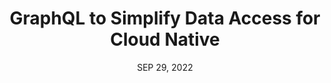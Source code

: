 ---
title: 'GraphQL to Simplify Data Access for Cloud Native'
type: WEBINAR
description: 'In this webinar, we’ll look at the emerging role of GraphQL as the unifying query language for federated resources in the modern, cloud-native environment. Between SDKs, REST endpoints, secondary GraphQL schemas.
'
weight: 1
cover: https://www.asyncapi.com/img/posts/asyncapi-discovery-intro/asyncapi-discovery-tool-header.webp
date: SEP 29, 2022
time: 8AM UTC
---